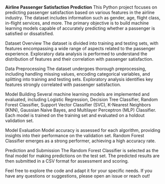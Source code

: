 **Airline Passenger Satisfaction Prediction**
This Python project focuses on predicting passenger satisfaction based on various features in the airline industry. The dataset includes information such as gender, age, flight class, in-flight services, and more. The primary objective is to build machine learning models capable of accurately predicting whether a passenger is satisfied or dissatisfied.

Dataset Overview
The dataset is divided into training and testing sets, with features encompassing a wide range of aspects related to the passenger experience. Exploratory data analysis is performed to understand the distribution of features and their correlation with passenger satisfaction.

Data Preprocessing
The dataset undergoes thorough preprocessing, including handling missing values, encoding categorical variables, and splitting into training and testing sets. Exploratory analysis identifies key features strongly correlated with passenger satisfaction.

Model Building
Several machine learning models are implemented and evaluated, including Logistic Regression, Decision Tree Classifier, Random Forest Classifier, Support Vector Classifier (SVC), K-Nearest Neighbors (KNN), Gaussian Naive Bayes, and Multilayer Perceptron (MLP) Classifier. Each model is trained on the training set and evaluated on a holdout validation set.

Model Evaluation
Model accuracy is assessed for each algorithm, providing insights into their performance on the validation set. Random Forest Classifier emerges as a strong performer, achieving a high accuracy rate.

Prediction and Submission
The Random Forest Classifier is selected as the final model for making predictions on the test set. The predicted results are then submitted in a CSV format for assessment and scoring.

Feel free to explore the code and adapt it for your specific needs. If you have any questions or suggestions, please open an issue or reach out!

